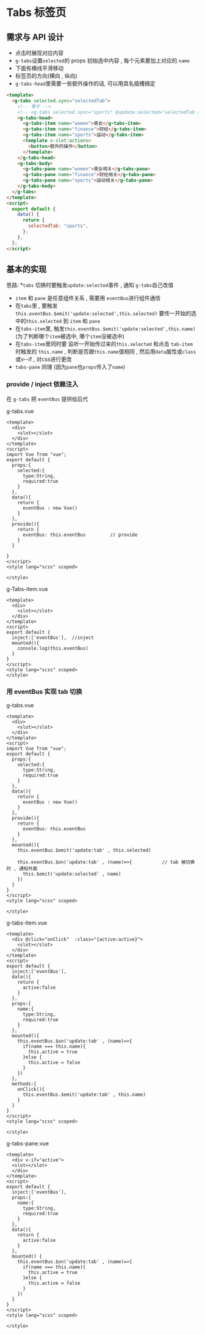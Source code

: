 # Tabs 标签页

## 需求与 API 设计

- 点击时展现对应内容
- `g-tabs`设置`selected`的 props 初始选中内容 , 每个元素要加上对应的 `name`
- 下面有横线平滑移动
- 标签页的方向(横向 , 纵向)
- `g-tabs-head`里需要一些额外操作的话, 可以用具名插槽搞定

```html
<template>
  <g-tabs selected.sync="selectedTab">
    <!-- 等于 -->
    <!-- <g-tabs selected.sync="sports" @update:selected="selectedTab = $event">   -->
    <g-tabs-head>
      <g-tabs-item name="women">美女</g-tabs-item>
      <g-tabs-item name="finance">财经</g-tabs-item>
      <g-tabs-item name="sports">运动</g-tabs-item>
      <template v-slot:actions>
        <button>额外的操作</button>
      </template>
    </g-tabs-head>
    <g-tabs-body>
      <g-tabs-pane name="women">美女相关</g-tabs-pane>
      <g-tabs-pane name="finance">财经相关</g-tabs-pane>
      <g-tabs-pane name="sports">运动相关</g-tabs-pane>
    </g-tabs-body>
  </g-tabs>
</template>
<script>
  export default {
    data() {
      return {
        selectedTab: "sports",
      };
    },
  };
</script>
```

## 基本的实现

思路:  *`tabs` 切换时要触发`update:selected`事件 , 通知 `g-tabs`自己改值
* `item` 和 `pane` 是任意组件关系 , 需要用 `eventBus`进行组件通信                                            
* 在`tabs`里 , 要触发`this.eventBus.$emit('update:selected',this.selected)` 要传一开始的选中的`this.selected` 到 `item` 和 `pane`
* 在`tabs-item`里, 触发`this.eventBus.$emit('update:selected',this.name)`  (为了判断哪个`item`被选中, 哪个`item`没被选中)
* 在`tabs-item`里同时要 监听一开始传过来的`this.selected` 和点击 `tab-item` 时触发的 `this.name` ,  判断是否跟`this.name`值相同 , 然后用`data`属性或`class`或v--if ,  对css进行更改
* `tabs-pane` 同理 (因为`pane`也`props`传入了`name`)
### provide / inject 依赖注入
在 `g-tabs` 把 `eventBus` 提供给后代

g-tabs.vue
```vue
<template>
  <div>
    <slot></slot>
  </div>
</template>
<script>
import Vue from "vue";
export default {
  props:{
    selected:{
      type:String,
      required:true
    }
  },
  data(){
    return {
      eventBus : new Vue()
    }
  },
  provide(){
    return {
      eventBus: this.eventBus         // provide
    }
  }

}
</script>
<style lang="scss" scoped>

</style>
```
g-Tabs-item.vue
```vue
<template>
  <div>
    <slot></slot>
  </div>
</template>
<script>
export default {
  inject:['eventBus'],  //inject
  mounted(){ 
    console.log(this.eventBus) 
  }
}
</script>
<style lang="scss" scoped>
</style>
```
### 用 eventBus 实现 tab 切换
g-tabs.vue
```vue
<template>
  <div>
    <slot></slot>
  </div>
</template>
<script>
import Vue from "vue";
export default {
  props:{
    selected:{
      type:String,
      required:true
    }
  },
  data(){
    return {
      eventBus : new Vue()
    }
  },
  provide(){
    return {
      eventBus: this.eventBus
    }
  },
  mounted(){
    this.eventBus.$emit('update:tab' , this.selected)

    this.eventBus.$on('update:tab' , (name)=>{           // tab 被切换时 , 通知外面
      this.$emit('update:selected' , name)
    })
  }
}
</script>
<style lang="scss" scoped>

</style>
```
g-tabs-item.vue
```vue
<template>
  <div @click="onClick"  :class="{active:active}">
    <slot></slot>
  </div>
</template>
<script>
export default {
  inject:['eventBus'],
  data(){
    return {
      active:false
    }
  },
  props:{
    name:{
      type:String,
      required:true
    }
  },
  mounted(){
    this.eventBus.$on('update:tab' , (name)=>{
      if(name === this.name){
        this.active = true
      }else {
        this.active = false
      }
    })
  },
  methods:{
    onClick(){
      this.eventBus.$emit('update:tab' , this.name)
    }
  }
}
</script>
<style lang="scss" scoped>

</style>
```
g-tabs-pane.vue
```vue
<template>
  <div v-if="active">
  <slot></slot>
  </div>
</template>
<script>
export default {
  inject:['eventBus'],
  props:{
    name:{
      type:String,
      required:true
    }
  },
  data(){
    return {
      active:false
    }
  },
  mounted() {
    this.eventBus.$on('update:tab' , (name)=>{
      if(name === this.name){
        this.active = true
      }else {
        this.active = false
      }
    })
  }
}
</script>
<style lang="scss" scoped>

</style>
```


